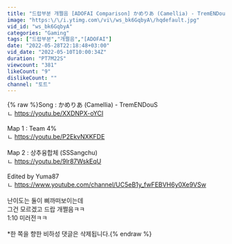 ```yaml
---
title: "드랍부분 개쩔음 [ADOFAI Comparison] かめりあ (Camellia) - TremENDouS (by Team 4%, 상추융합체)"
image: "https:\/\/i.ytimg.com\/vi\/ws_bk6GqbyA\/hqdefault.jpg"
vid_id: "ws_bk6GqbyA"
categories: "Gaming"
tags: ["드랍부분","개쩔음","[ADOFAI"]
date: "2022-05-28T22:18:48+03:00"
vid_date: "2022-05-10T10:00:34Z"
duration: "PT7M22S"
viewcount: "381"
likeCount: "9"
dislikeCount: ""
channel: "토트"
---
```

{% raw %}Song : かめりあ (Camellia) - TremENDouS<br />ㄴ <a rel="nofollow" target="blank" href="https://youtu.be/XXDNPX-oYCI">https://youtu.be/XXDNPX-oYCI</a><br /><br />Map 1 : Team 4%<br />ㄴ <a rel="nofollow" target="blank" href="https://youtu.be/P2EkvNXKFDE">https://youtu.be/P2EkvNXKFDE</a><br /><br />Map 2 : 상추융합체 (SSSangchu)<br />ㄴ <a rel="nofollow" target="blank" href="https://youtu.be/9lr87WskEqU">https://youtu.be/9lr87WskEqU</a><br /><br />Edited by Yuma87<br />ㄴ <a rel="nofollow" target="blank" href="https://www.youtube.com/channel/UC5eB1y_fwFEBVH6y0Xe9VSw">https://www.youtube.com/channel/UC5eB1y_fwFEBVH6y0Xe9VSw</a><br /><br />난이도는 둘이 삐까떠보이는데<br />그건 모르겠고 드랍 개쩔음ㅋㅋ<br />1:10 미러전ㅋㅋ<br /><br />*한 쪽을 향한 비하성 댓글은 삭제됩니다.{% endraw %}
